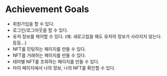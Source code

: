 # Achievement Goals

* 회원가입을 할 수 있다.
* 로그인/로그아웃을 할 수 있다.
* 유저 정보를 제어할 수 있다. (예: 새로고침을 해도 유저의 정보가 사라지지 않는다. 등등…)
* NFT를 민팅하는 페이지를 만들 수 있다.
* NFT를 거래하는 페이지를 만들 수 있다.
* 테마별 NFT를 조회하는 페이지를 만들 수 있다.
* 마이 페이지에서 나의 정보, 나의 NFT를 확인할 수 있다.
